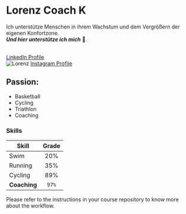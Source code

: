 # Lorenz Coach K

Ich unterstütze Menschen in ihrem Wachstum und dem Vergrößern der eigenen Konfortzone.  
**_Und hier unterstütze ich mich_** 🕺.<br><br>


[LinkedIn Profile](www.linkedin.com/in/lorenzkrueger)  
![Lorenz](https://media.licdn.com/dms/image/D4E16AQEepXZ_x7XSWg/profile-displaybackgroundimage-shrink_350_1400/0/1717402582928?e=1724889600&v=beta&t=jgv_ytINycbU33mv4SKLc5SxLBBBuwtBr_vLnNFhx70)
[Instagram Profile](www.www.instagram.com/lorenzkrueger/)  
## Passion:
- Basketball
- Cycling
- Triathlon
- Coaching
### Skills
|Skill  |Grade|  
|--------|:----:|
|Swim    |   20%|
|Running |   35%|
|Cycling |   89%|
|**Coaching**|   `97%`|  

Please refer to the instructions in your course repository to know more about the workflow.
